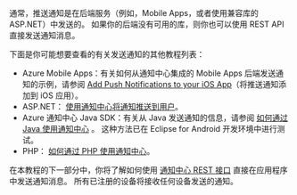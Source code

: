 

通常，推送通知是在后端服务（例如，Mobile Apps，或者使用兼容库的 ASP.NET）中发送的。 如果你的后端没有可用的库，则你也可以使用 REST API 直接发送通知消息。 

下面是你可能想要查看的有关发送通知的其他教程列表：

* Azure Mobile Apps：有关如何从通知中心集成的 Mobile Apps 后端发送通知的示例，请参阅 [Add Push Notifications to your iOS App](../articles/app-service-mobile/app-service-mobile-ios-get-started-push.md)（将推送通知添加到 iOS 应用）。  
* ASP.NET： [使用通知中心将通知推送到用户](../articles/notification-hubs/notification-hubs-aspnet-backend-ios-apple-apns-notification.md)。
* Azure 通知中心 Java SDK：有关从 Java 发送通知的信息，请参阅 [如何通过 Java 使用通知中心](../articles/notification-hubs/notification-hubs-java-push-notification-tutorial.md) 。 这种方法已在 Eclipse for Android 开发环境中进行测试。
* PHP： [如何通过 PHP 使用通知中心](../articles/notification-hubs/notification-hubs-php-push-notification-tutorial.md)。

在本教程的下一部分中，你将了解如何使用 [通知中心 REST 接口](http://msdn.microsoft.com/library/windowsazure/dn223264.aspx) 直接在应用程序中发送通知消息。 所有已注册的设备将接收任何设备发送的通知。  



<!--HONumber=Nov16_HO2-->


